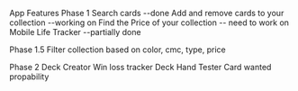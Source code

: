 App Features
Phase 1
Search cards --done
Add and remove cards to your collection --working on
Find the Price of your collection -- need to work on
Mobile Life Tracker --partially done

Phase 1.5
Filter collection based on color, cmc, type, price

Phase 2
Deck Creator
Win loss tracker
Deck Hand Tester
Card wanted propability